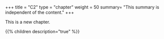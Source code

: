 +++
title = "C2"
type = "chapter"
weight = 50
summary= "This summary is independent of the content."
+++

This is a new chapter.

{{% children description="true" %}}


